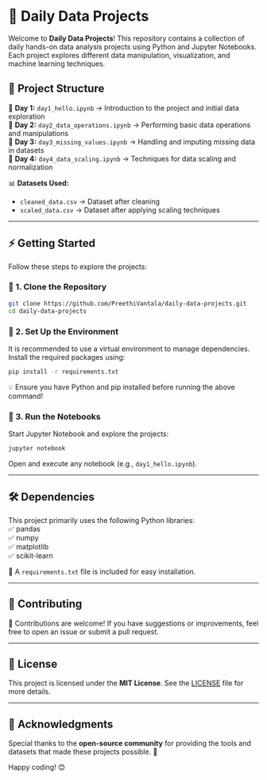 # 🚀 Daily Data Projects  

Welcome to **Daily Data Projects**! This repository contains a collection of daily hands-on data analysis projects using Python and Jupyter Notebooks. Each project explores different data manipulation, visualization, and machine learning techniques.  

## 📁 Project Structure  

📌 **Day 1:** `day1_hello.ipynb` → Introduction to the project and initial data exploration  
📌 **Day 2:** `day2_data_operations.ipynb` → Performing basic data operations and manipulations  
📌 **Day 3:** `day3_missing_values.ipynb` → Handling and imputing missing data in datasets  
📌 **Day 4:** `day4_data_scaling.ipynb` → Techniques for data scaling and normalization  

📊 **Datasets Used:**  
- `cleaned_data.csv` → Dataset after cleaning  
- `scaled_data.csv` → Dataset after applying scaling techniques  

---

## ⚡ Getting Started  

Follow these steps to explore the projects:  

### 🔹 1. Clone the Repository  
```bash
git clone https://github.com/PreethiVantala/daily-data-projects.git
cd daily-data-projects
```

### 🔹 2. Set Up the Environment  
It is recommended to use a virtual environment to manage dependencies. Install the required packages using:  
```bash
pip install -r requirements.txt
```
💡 Ensure you have Python and pip installed before running the above command!  

### 🔹 3. Run the Notebooks  
Start Jupyter Notebook and explore the projects:  
```bash
jupyter notebook
```
Open and execute any notebook (e.g., `day1_hello.ipynb`).  

---

## 🛠️ Dependencies  

This project primarily uses the following Python libraries:  
✅ pandas  
✅ numpy  
✅ matplotlib  
✅ scikit-learn  

📌 A `requirements.txt` file is included for easy installation.  

---

## 🤝 Contributing  

🎯 Contributions are welcome! If you have suggestions or improvements, feel free to open an issue or submit a pull request.  

---

## 📄 License  

This project is licensed under the **MIT License**. See the [LICENSE](LICENSE) file for more details.  

---

## 🎉 Acknowledgments  

Special thanks to the **open-source community** for providing the tools and datasets that made these projects possible. 🚀  

Happy coding! 😊  